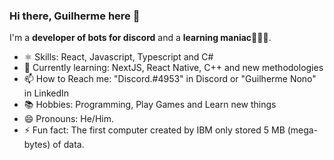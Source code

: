 ### Hi there, Guilherme here 👋


I'm a **developer of bots for discord** and a **learning maniac**🕵️‍♂️🤖.

- ⚛️ Skills: React, Javascript, Typescript and C#
- 🌱 Currently learning: NextJS, React Native, C++ and new methodologies
- 📫 How to Reach me: "Discord.#4953" in Discord or "Guilherme Nono" in LinkedIn
- 📚 Hobbies: Programming, Play Games and Learn new things 
- 😄 Pronouns: He/Him.
- ⚡ Fun fact: The first computer created by IBM only stored 5 MB (mega-bytes) of data.


